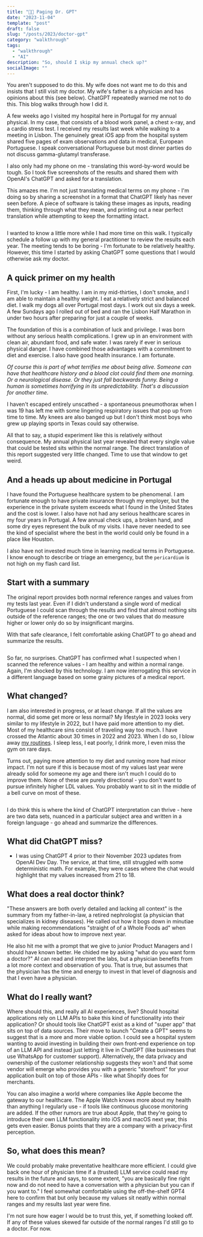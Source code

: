 ```yaml
---
title: "🤖🏥 Paging Dr. GPT"
date: "2023-11-04"
template: "post"
draft: false
slug: "/posts/2023/doctor-gpt"
category: "walkthrough"
tags:
  - "walkthrough"
  - "AI"
description: "So, should I skip my annual check up?"
socialImage: ""
---
```


You aren't supposed to do this. My wife does not want me to do this and insists that I still visit my doctor. My wife's father is a physician and has opinions about this (see below). ChatGPT repeatedly warned me not to do this. This blog walks through how I did it.

A few weeks ago I visited my hospital here in Portugal for my annual physical. In my case, that consists of a blood work panel, a chest x-ray, and a cardio stress test. I received my results last week while walking to a meeting in Lisbon. The genuinely great iOS app from the hospital system shared five pages of exam observations and data in medical, European Portuguese. I speak conversational Portuguese but most dinner parties do not discuss gamma-glutamyl transferase.

I also only had my phone on me - translating this word-by-word would be tough. So I took five screenshots of the results and shared them with OpenAI's ChatGPT and asked for a translation.

This amazes me. I'm not just translating medical terms on my phone - I'm doing so by sharing a screenshot in a format that ChatGPT likely has never seen before. A piece of software is taking these images as inputs, reading them, thinking through what they mean, and printing out a near perfect translation while attempting to keep the formatting intact.

![]()

I wanted to know a little more while I had more time on this walk. I typically schedule a follow up with my general practitioner to review the results each year. The meeting tends to be boring - I'm fortunate to be relatively healthy. However, this time I started by asking ChatGPT some questions that I would otherwise ask my doctor.

## A quick primer on my health

First, I'm lucky - I am healthy. I am in my mid-thirties, I don't smoke, and I am able to maintain a healthy weight. I eat a relatively strict and balanced diet. I walk my dogs all over Portugal most days. I work out six days a week. A few Sundays ago I rolled out of bed and ran the Lisbon Half Marathon in under two hours after preparing for just a couple of weeks.

The foundation of this is a combination of luck and privilege. I was born without any serious health complications. I grew up in an environment with clean air, abundant food, and safe water. I was rarely if ever in serious physical danger. I have combined those advantages with a commitment to diet and exercise. I also have good health insurance. I am fortunate.

_Of course this is part of what terrifies me about being alive. Someone can have that healthcare history and a blood clot could find them one morning. Or a neurological disease. Or they just fall backwards funny. Being a human is sometimes horrifying in its unpredictability. That's a discussion for another time._

I haven't escaped entirely unscathed - a spontaneous pneumothorax when I was 19 has left me with some lingering respiratory issues that pop up from time to time. My knees are also banged up but I don't think most boys who grew up playing sports in Texas could say otherwise.

All that to say, a stupid experiment like this is relatively without consequence. My annual physical last year revealed that every single value that could be tested sits within the normal range. The direct translation of this report suggested very little changed. Time to use that window to get weird.

## And a heads up about medicine in Portugal

I have found the Portuguese healthcare system to be phenomenal. I am fortunate enough to have private insurance through my employer, but the experience in the private system exceeds what I found in the United States and the cost is lower. I also have not had any serious healthcare scares in my four years in Portugal. A few annual check ups, a broken hand, and some dry eyes represent the bulk of my visits. I have never needed to see the kind of specialist where the best in the world could only be found in a place like Houston.

I also have not invested much time in learning medical terms in Portuguese. I know enough to describe or triage an emergency, but the `pericardium` is not high on my flash card list.

## Start with a summary

The original report provides both normal reference ranges and values from my tests last year. Even if I didn't understand a single word of medical Portuguese I could scan through the results and find that almost nothing sits outside of the reference ranges; the one or two values that do measure higher or lower only do so by insignificant margins.

With that safe clearance, I felt comfortable asking ChatGPT to go ahead and summarize the results.

![]()

So far, no surprises. ChatGPT has confirmed what I suspected when I scanned the reference values - I am healthy and within a normal range. Again, I'm shocked by this technology. I am now interrogating this service in a different language based on some grainy pictures of a medical report.

## What changed?

I am also interested in progress, or at least change. If all the values are normal, did some get more or less normal? My lifestyle in 2023 looks very similar to my lifestyle in 2022, but I have paid more attention to my diet. Most of my healthcare sins consist of traveling way too much. I have crossed the Atlantic about 30 times in 2022 and 2023. When I do so, I blow away [my routines](https://blog.samrhea.com/posts/2023/habits-q2). I sleep less, I eat poorly, I drink more, I even miss the gym on rare days.

Turns out, paying more attention to my diet and running more had minor impact. I'm not sure if this is because most of my values last year were already solid for someone my age and there isn't much I could do to improve them. None of these are purely directional - you don't want to pursue infinitely higher LDL values. You probably want to sit in the middle of a bell curve on most of these.

![]()

I do think this is where the kind of ChatGPT interpretation can thrive - here are two data sets, nuanced in a particular subject area and written in a foreign language - go ahead and summarize the differences.

## What did ChatGPT miss?

* I was using ChatGPT 4 prior to their November 2023 updates from OpenAI Dev Day. The service, at that time, still struggled with some deterministic math. For example, they were cases where the chat would highlight that my values increased from 21 to 18.

## What does a real doctor think?

"These answers are both overly detailed and lacking all context" is the summary from my father-in-law, a retired nephrologist (a physician that specializes in kidney diseases). He called out how it bogs down in minutiae while making recommendations "straight of of a Whole Foods ad" when asked for ideas about how to improve next year.

He also hit me with a prompt that we give to junior Product Managers and I should have known better. He chided me by asking "what do you want form a doctor?" AI can read and interpret the labs, but a physician benefits from a lot more context and observation of you. That is true, but assumes that the physician has the time and energy to invest in that level of diagnosis and that I even have a physician.

## What do I really want?

Where should this, and really all AI experiences, live? Should hospital applications rely on LLM APIs to bake this kind of functionality into their application? Or should tools like ChatGPT exist as a kind of "super app" that sits on top of data sources. Their move to launch "Create a GPT" seems to suggest that is a more and more viable option. I could see a hospital system wanting to avoid investing in building their own front-end experience on top of an LLM API and instead just letting it live in ChatGPT (like businesses that use WhatsApp for customer support). Alternatively, the data privacy and ownership of the customer relationship suggests they won't and that some vendor will emerge who provides you with a generic "storefront" for your application built on top of those APIs - like what Shopify does for merchants.

You can also imagine a world where companies like Apple become the gateway to our healthcare. The Apple Watch knows more about my health than anything I regularly use - if tools like continuous glucose monitoring are added. If the other rumors are true about Apple, that they're going to introduce their own LLM functionality into iOS and macOS next year, this gets even easier. Bonus points that they are a company with a privacy-first perception.

## So, what does this mean?

We could probably make preventative healthcare more efficient. I could give back one hour of physician time if a (trusted) LLM service could read my results in the future and says, to some extent, "you are basically fine right now and do not need to have a conversation with a physician but you can if you want to." I feel somewhat comfortable using the off-the-shelf GPT4 here to confirm that but only because my values sit neatly within normal ranges and my results last year were fine.

I'm not sure how eager I would be to trust this, yet, if something looked off. If any of these values skewed far outside of the normal ranges I'd still go to a doctor. For now.